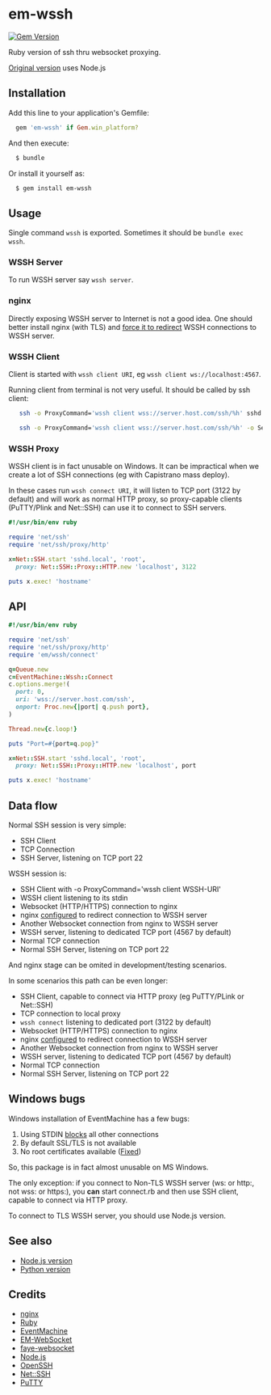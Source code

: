 # em-wssh

[![Gem Version](https://badge.fury.io/rb/em-wssh.svg)](http://badge.fury.io/rb/em-wssh)

Ruby version of ssh thru websocket proxying.

[Original version](https://github.com/ukoloff/wssh) uses Node.js

## Installation

Add this line to your application's Gemfile:

```ruby
  gem 'em-wssh' if Gem.win_platform?
```

And then execute:

```sh
  $ bundle
```

Or install it yourself as:

```sh
  $ gem install em-wssh
```

## Usage

Single command `wssh` is exported. Sometimes it should be `bundle exec wssh`.

### WSSH Server

To run WSSH server say `wssh server`.

### nginx

Directly exposing WSSH server to Internet is not a good idea.
One should better install nginx (with TLS) and [force it to redirect](nginx/ssh)
WSSH connections to WSSH server.

### WSSH Client

Client is started with `wssh client URI`, eg `wssh client ws://localhost:4567`.

Running client from terminal is not very useful. It should be called by ssh client:

```sh
   ssh -o ProxyCommand='wssh client wss://server.host.com/ssh/%h' sshd.local
```

```sh
   ssh -o ProxyCommand='wssh client wss://server.host.com/ssh/%h' -o ServerAliveInterval=50 sshd.local
```

### WSSH Proxy

WSSH client is in fact unusable on Windows.
It can be impractical when we create a lot of SSH connections (eg with Capistrano mass deploy).

In these cases run `wssh connect URI`, it will listen to TCP port (3122 by default) and will work
as normal HTTP proxy, so proxy-capable clients (PuTTY/Plink and Net::SSH) can use it to connect to SSH servers.

```ruby
#!/usr/bin/env ruby

require 'net/ssh'
require 'net/ssh/proxy/http'

x=Net::SSH.start 'sshd.local', 'root',
  proxy: Net::SSH::Proxy::HTTP.new 'localhost', 3122

puts x.exec! 'hostname'
```

## API


```ruby
#!/usr/bin/env ruby

require 'net/ssh'
require 'net/ssh/proxy/http'
require 'em/wssh/connect'

q=Queue.new
c=EventMachine::Wssh::Connect
c.options.merge!(
  port: 0,
  uri: 'wss://server.host.com/ssh',
  onport: Proc.new{|port| q.push port},
)

Thread.new{c.loop!}

puts "Port=#{port=q.pop}"

x=Net::SSH.start 'sshd.local', 'root',
  proxy: Net::SSH::Proxy::HTTP.new 'localhost', port

puts x.exec! 'hostname'
```

## Data flow

Normal SSH session is very simple:

  * SSH Client
  * TCP Connection
  * SSH Server, listening on TCP port 22

WSSH session is:

  * SSH Client with -o ProxyCommand='wssh client WSSH-URI'
  * WSSH client listening to its stdin
  * Websocket (HTTP/HTTPS) connection to nginx
  * nginx [configured](nginx/ssh) to redirect connection to WSSH server
  * Another Websocket connection from nginx to WSSH server
  * WSSH server, listening to dedicated TCP port (4567 by default)
  * Normal TCP connection
  * Normal SSH Server, listening on TCP port 22

And nginx stage can be omited in development/testing scenarios.

In some scenarios this path can be even longer:

  * SSH Client, capable to connect via HTTP proxy (eg PuTTY/PLink or Net::SSH)
  * TCP connection to local proxy
  * `wssh connect` listening to dedicated port (3122 by default)
  * Websocket (HTTP/HTTPS) connection to nginx
  * nginx [configured](nginx/ssh) to redirect connection to WSSH server
  * Another Websocket connection from nginx to WSSH server
  * WSSH server, listening to dedicated TCP port (4567 by default)
  * Normal TCP connection
  * Normal SSH Server, listening on TCP port 22

## Windows bugs

Windows installation of EventMachine has a few bugs:

  1. Using STDIN [blocks](https://groups.google.com/forum/#!topic/eventmachine/5rDIOA2uOoA) all other connections
  2. By default SSL/TLS is not available
  3. No root certificates available ([Fixed](https://github.com/ukoloff/openssl-win-root))

So, this package is in fact almost unusable on MS Windows.

The only exception: if you connect to Non-TLS WSSH server
(ws: or http:, not wss: or https:), you **can** start connect.rb
and then use SSH client, capable to connect via HTTP proxy.

To connect to TLS WSSH server, you should use Node.js version.

## See also

  * [Node.js version](https://github.com/ukoloff/wssh)
  * [Python version](https://github.com/progrium/wssh)

## Credits

  * [nginx](http://nginx.org/)
  * [Ruby](https://www.ruby-lang.org/)
  * [EventMachine](https://github.com/eventmachine/eventmachine)
  * [EM-WebSocket](https://github.com/igrigorik/em-websocket)
  * [faye-websocket](https://github.com/faye/faye-websocket-ruby)
  * [Node.js](http://nodejs.org/)
  * [OpenSSH](http://www.openssh.com/)
  * [Net::SSH](https://github.com/net-ssh/net-ssh)
  * [PuTTY](http://www.chiark.greenend.org.uk/~sgtatham/putty/)
